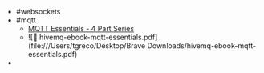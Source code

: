 - #websockets
- #mqtt
	- [MQTT Essentials - 4 Part Series](https://www.hivemq.com/blog/mqtt-essentials-part-1-introducing-mqtt/)
	- ![📄 hivemq-ebook-mqtt-essentials.pdf](file:///Users/tgreco/Desktop/Brave Downloads/hivemq-ebook-mqtt-essentials.pdf)
-